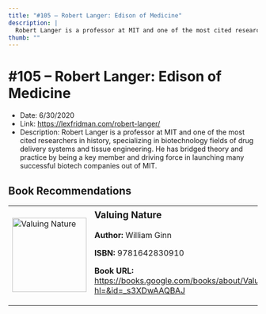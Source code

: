 ```yaml
---
title: "#105 – Robert Langer: Edison of Medicine"
description: |
  Robert Langer is a professor at MIT and one of the most cited researchers in history, specializing in biotechnology fields of drug delivery systems and tissue engineering. He has bridged theory and practice by being a key member and driving force in launching many successful biotech companies out of MIT."
thumb: ""
---
```


# #105 – Robert Langer: Edison of Medicine

  - Date: 6/30/2020
  - Link: https://lexfridman.com/robert-langer/
  - Description: Robert Langer is a professor at MIT and one of the most cited researchers in history, specializing in biotechnology fields of drug delivery systems and tissue engineering. He has bridged theory and practice by being a key member and driving force in launching many successful biotech companies out of MIT.

## Book Recommendations

<table style="border: none;"><tr style="border: none;"><td style="border: none;"><img src="https://books.google.com/books/content?id=_s3XDwAAQBAJ&printsec=frontcover&img=1&zoom=1&edge=curl&source=gbs_api" alt="Valuing Nature" width="150" style="vertical-align: top;"></td><td style="border: none; vertical-align: top;"><h3 style='margin-top: 5'>Valuing Nature</h3><p><strong>Author:</strong> William Ginn</p><p><strong>ISBN:</strong> 9781642830910</p><p><strong>Book URL:</strong> <a href="https://books.google.com/books/about/Valuing_Nature.html?hl=&id=_s3XDwAAQBAJ">https://books.google.com/books/about/Valuing_Nature.html?hl=&id=_s3XDwAAQBAJ</a></p></td></tr></table>
